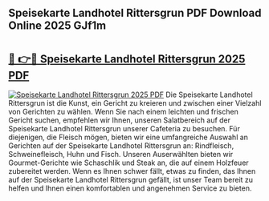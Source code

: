 ## Speisekarte Landhotel Rittersgrun PDF Download Online 2025 GJf1m

# <h2><a href="http://gc6k6f.nevu.top/?p=Speisekarte+Landhotel+Rittersgrun">🔗 👉🔴 Speisekarte Landhotel Rittersgrun 2025 PDF</a></h2>

[![Speisekarte Landhotel Rittersgrun 2025 PDF](https://i.imgur.com/dBaPXMq.png)](http://gc6k6f.nevu.top/?p=Speisekarte+Landhotel+Rittersgrun)
Die Speisekarte Landhotel Rittersgrun ist die Kunst, ein Gericht zu kreieren und zwischen einer Vielzahl von Gerichten zu wählen. Wenn Sie nach einem leichten und frischen Gericht suchen, empfehlen wir Ihnen, unseren Salatbereich auf der Speisekarte Landhotel Rittersgrun unserer Cafeteria zu besuchen. Für diejenigen, die Fleisch mögen, bieten wir eine umfangreiche Auswahl an Gerichten auf der Speisekarte Landhotel Rittersgrun an: Rindfleisch, Schweinefleisch, Huhn und Fisch. Unseren Auserwählten bieten wir Gourmet-Gerichte wie Schaschlik und Steak an, die auf einem Holzfeuer zubereitet werden. Wenn es Ihnen schwer fällt, etwas zu finden, das Ihnen auf der Speisekarte Landhotel Rittersgrun gefällt, ist unser Team bereit zu helfen und Ihnen einen komfortablen und angenehmen Service zu bieten.
